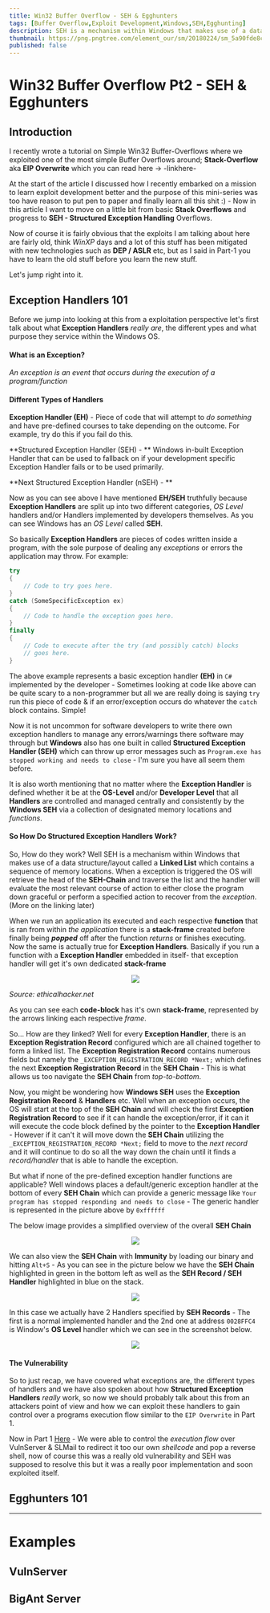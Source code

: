 ```yaml
---
title: Win32 Buffer Overflow - SEH & Egghunters
tags: [Buffer Overflow,Exploit Development,Windows,SEH,Egghunting]
description: SEH is a mechanism within Windows that makes use of a data structure/layout called a Linked List which contains a sequence of memory locations. When a exception is triggered the OS will retrieve the head of the SEH-Chain and traverse the list and the handler will evaluate the most relevant course of action to either close the program down graceful or perform a specified action to recover from the exception.
thumbnail: https://png.pngtree.com/element_our/sm/20180224/sm_5a90fde8c56d5.png
published: false
---
```




# [](#header-1)Win32 Buffer Overflow Pt2 - SEH & Egghunters



## [](#header-2) Introduction



I recently wrote a tutorial on Simple Win32 Buffer-Overflows where we exploited one of the most simple Buffer Overflows around; **Stack-Overflow** aka **EIP Overwrite** which you can read here -> -linkhere-



At the start of the article I discussed how I recently embarked on a mission to learn exploit development better and the purpose of this mini-series was too have reason to put pen to paper and finally learn all this shit :) - Now in this article I want to move on a little bit from basic **Stack Overflows** and progress to **SEH - Structured Exception Handling** Overflows. 



Now of course it is fairly obvious that the exploits I am talking about here are fairly old, think *WinXP* days and a lot of this stuff has been mitigated with new technologies such as **DEP / ASLR** etc, but as I said in Part-1 you have to learn the old stuff before you learn the new stuff. 



Let's jump right into it. 





## [](#header-2) Exception Handlers 101



Before we jump into looking at this from a exploitation perspective let's first talk about what **Exception Handlers** *really are*, the different ypes and what purpose they service within the Windows OS. 



#### [](#header-4) What is an Exception?



*An exception is an event that occurs during the execution of a program/function*



#### [](#header-4) Different Types of Handlers



**Exception Handler (EH)** - Piece of code that will attempt to *do something* and have pre-defined courses to take depending on the outcome. For example, try do this if you fail do this. 

**Structured Exception Handler (SEH) - ** Windows in-built Exception Handler that can be used to fallback on if your development specific Exception Handler fails or to be used primarily.

**Next Structured Exception Handler (nSEH) - **



Now as you can see above I have mentioned **EH/SEH** truthfully because **Exception Handlers** are split up into two different categories, *OS Level* handlers and/or Handlers implemented by developers themselves. As you can see Windows has an *OS Level* called **SEH**.



So basically **Exception Handlers** are pieces of codes written inside a program, with the sole purpose of dealing any *exceptions* or errors the application may throw. For example:



```c#
try
{
    // Code to try goes here.
}
catch (SomeSpecificException ex)
{
    // Code to handle the exception goes here.
}
finally
{
    // Code to execute after the try (and possibly catch) blocks 
    // goes here.
}
```



The above example represents a basic exception handler **(EH)** in `C#` implemented by the developer - Sometimes looking at code like above can be quite scary to a non-programmer but all we are really doing is saying `try` run this piece of code & if an error/exception occurs do whatever the `catch` block contains. Simple!



Now it is not uncommon for software developers to write there own exception handlers to manage any errors/warnings there software may through but **Windows** also has one built in called **Structured Exception Handler (SEH)** which can throw up error messages such as `Program.exe has stopped working and needs to close` - I'm sure you have all seem them before. 



It is also worth mentioning that no matter where the **Exception Handler** is defined whether it be at the **OS-Level** and/or **Developer Level** that all **Handlers** are controlled and managed centrally and consistently by the **Windows SEH** via a collection of designated memory locations and *functions*.




#### [](#header-4) So How Do Structured Exception Handlers Work?



So, How do they work? Well SEH is a mechanism within Windows that makes use of a data structure/layout called a **Linked List** which contains a sequence of memory locations. When a exception is triggered the OS will retrieve the head of the **SEH-Chain** and traverse the list and the handler will evaluate the most relevant course of action to either close the program down graceful or perform a specified action to recover from the *exception*.  (More on the linking later)



When we run an application its executed and each respective **function** that is ran from within *the application* there is a **stack-frame** created before finally being ***popped*** off after the function *returns* or finishes executing.  Now the same is actually true for **Exception Handlers**. Basically if you run a function with a **Exception Handler** embedded in itself- that exception handler will get it's own dedicated **stack-frame**





<p align="center">
<img src="https://www.ethicalhacker.net/wp-content/uploads/features/root/seh_overflow/image3.png">
</p>



*Source: ethicalhacker.net*



As you can see each **code-block** has it's own **stack-frame**, represented by the arrows linking each respective *frame*. 



So... How are they linked? Well for every **Exception Handler**, there is an **Exception Registration Record** configured which are all chained together to form a linked list. The **Exception Registration Record** contains numerous fields but namely the `_EXCEPTION_REGISTRATION_RECORD *Next;` which defines the next **Exception Registration Record** in the **SEH Chain** - This is what allows us too navigate the **SEH Chain** from *top-to-bottom*.



Now, you might be wondering how **Windows SEH** uses the **Exception Registration Record** & **Handlers** etc. Well when an exception occurs, the OS will start at the top of the **SEH Chain** and will check the first **Exception Registration Record** to see if it can handle the exception/error, if it can it will execute the code block defined by the pointer to the **Exception Handler** - However if it can't it will move down the **SEH Chain** utilizing the `_EXCEPTION_REGISTRATION_RECORD *Next;` field to move to the *next record* and it will continue to do so all the way down the chain until it finds a *record/handler* that is able to handle the exception. 



But what if none of the pre-defined exception handler functions are applicable? Well windows places a default/generic exception handler at the bottom of every **SEH Chain** which can provide a generic message like `Your program has stopped responding and needs to close` - The generic handler is represented in the picture above by `0xffffff`



The below image provides a simplified overview of the overall **SEH Chain**

<p align="center">
<img src="https://i.imgur.com/3foqbVO.png">
</p>



We can also view the **SEH Chain** with **Immunity** by loading our binary and hitting `Alt+S` - As you can see in the picture below we have the **SEH Chain** highlighted in green in the bottom left as well as the **SEH Record / SEH Handler** highlighted in blue on the stack.



<p align ="center">
<img src = "https://i.imgur.com/5AxSbCQ.png">
</p>



In this case we actually have 2 Handlers specified by **SEH Records** - The first is a normal implemented handler and the 2nd one at address `0028FFC4` is Window's **OS Level** handler which we can see in the screenshot below.



<p align="center">
<img src="https://i.imgur.com/9IH93dV.png">
</p>



#### [](#header-4) The Vulnerability



So to just recap, we have covered what exceptions are, the different types of handlers and we have also spoken about how **Structured Exception Handlers** *really* work, so now we should probably talk about this from an attackers point of view and how we can exploit these handlers to gain control over a programs execution flow similar to the `EIP Overwrite` in Part 1.



Now in Part 1 [Here](https://m0chan.github.io/2019/08/20/Simple-Win32-Buffer-Overflow-EIP-Overwrite.html) - We were able to control the *execution flow* over VulnServer & SLMail to redirect it too our own *shellcode* and pop a reverse shell, now of course this was a really old vulnerability and SEH was supposed to resolve this but it was a really poor implementation and soon exploited itself. 











## [](#header-2) Egghunters 101





***



# [](#header-1) Examples



## [](#header-2) VulnServer


## [](#header-2) BigAnt Server